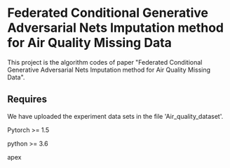 # Federated Conditional Generative Adversarial Nets Imputation method for Air Quality Missing Data

This project is the algorithm codes of paper "Federated Conditional Generative Adversarial Nets Imputation method for Air Quality Missing Data".

## Requires 
We have uploaded the experiment data sets in the file 'Air_quality_dataset'.

Pytorch >= 1.5

python >= 3.6

apex 
